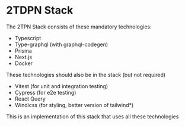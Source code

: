 # 2TDPN Stack

The 2TPN Stack consists of these mandatory technologies:

- Typescript
- Type-graphql (with graphql-codegen)
- Prisma
- Next.js
- Docker

These technologies should also be in the stack (but not required)

- Vitest (for unit and integration testing)
- Cypress (for e2e testing)
- React Query
- Windicss (for styling, better version of tailwind\*)

This is an implementation of this stack that uses all these technologies
